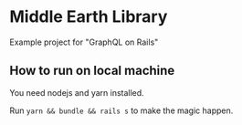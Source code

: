 # Middle Earth Library

Example project for "GraphQL on Rails"

## How to run on local machine

You need nodejs and yarn installed.

Run `yarn && bundle && rails s` to make the magic happen.